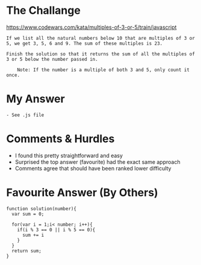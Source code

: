 # The Challange

https://www.codewars.com/kata/multiples-of-3-or-5/train/javascript

```
If we list all the natural numbers below 10 that are multiples of 3 or 5, we get 3, 5, 6 and 9. The sum of these multiples is 23.

Finish the solution so that it returns the sum of all the multiples of 3 or 5 below the number passed in.

    Note: If the number is a multiple of both 3 and 5, only count it once.
```

# My Answer

```
- See .js file
```

# Comments & Hurdles

- I found this pretty straightforward and easy
- Surprised the top answer (favourite) had the exact same approach
- Comments agree that should have been ranked lower difficulty

# Favourite Answer (By Others)

```
function solution(number){
  var sum = 0;

  for(var i = 1;i< number; i++){
    if(i % 3 == 0 || i % 5 == 0){
      sum += i
    }
  }
  return sum;
}
```
